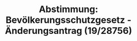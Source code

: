 ---
abstimmung:
  abstimmung: 4
  bundestagssitzung: 223
  datum: 21. April 2021
  legislaturperiode: 19
categories:
- Todo
data:
- title: Abstimmungsergebnis 20210421_4-data.pdf
  url: /res/2021-btw/abstimmungsergebnisse/20210421_4-data.pdf
- title: Abstimmungsergebnis 20210421_4_xls-data.xlsx
  url: /res/2021-btw/abstimmungsergebnisse/20210421_4_xls-data.xlsx
- title: Abstimmungsergebnis 20210421_4_xls-data.csv
  url: /res/2021-btw/abstimmungsergebnisse/csv/20210421_4_xls-data.csv
documents:
- local: /res/2021-btw/drucksachen/28444.pdf
  title: Drucksache 19/28444
  url: https://dip21.bundestag.de/dip21/btd/19/284/1928444.pdf
- local: /res/2021-btw/drucksachen/28692.pdf
  title: Drucksache 19/28692
  url: https://dip21.bundestag.de/dip21/btd/19/286/1928692.pdf
- local: /res/2021-btw/drucksachen/28732.pdf
  title: Drucksache 19/28732
  url: https://dip21.bundestag.de/dip21/btd/19/287/1928732.pdf
- local: /res/2021-btw/drucksachen/28756.pdf
  title: Drucksache 19/28756
  url: https://dip21.bundestag.de/dip21/btd/19/287/1928756.pdf
ergebnis:
  AfD:
    enthaltung: 0
    gesamt: 88
    ja: 0
    nein: 83
    nichtabgegeben: 5
    ungueltig: 0
  Bündnis 90/Die Grünen:
    enthaltung: 55
    gesamt: 67
    ja: 1
    nein: 1
    nichtabgegeben: 10
    ungueltig: 0
  Die Linke:
    enthaltung: 54
    gesamt: 69
    ja: 8
    nein: 0
    nichtabgegeben: 7
    ungueltig: 0
  FDP:
    enthaltung: 0
    gesamt: 80
    ja: 78
    nein: 0
    nichtabgegeben: 2
    ungueltig: 0
  cdu/csu:
    enthaltung: 0
    gesamt: 245
    ja: 1
    nein: 231
    nichtabgegeben: 13
    ungueltig: 0
  file: 20210421_4_xls-data.xlsx
  fraktionslos:
    enthaltung: 1
    gesamt: 8
    ja: 2
    nein: 4
    nichtabgegeben: 1
    ungueltig: 0
  spd:
    enthaltung: 0
    gesamt: 152
    ja: 0
    nein: 141
    nichtabgegeben: 11
    ungueltig: 0
layout: abstimmung
links:
- title: Link zu bundestag.de
  url: https://www.bundestag.de/parlament/plenum/abstimmung/abstimmung?id=724
preview: 'Deutscher Bundestag


  223. Sitzung des Deutschen Bundestages

  am Mittwoch, 21. April 2021


  Endgültiges Ergebnis der Namentlichen Abstimmung Nr. 4


  Änderungsantrag der Abgeordneten Michael Theurer, Stephan Thomae, Grigorios

  Aggelidis, weiterer Abgeordneter und der Fraktion der FDP

  zu der zweiten Beratung des Gesetzentwurfs der Fraktionen der CDU/CSU und SPD

  - Drucksachen 19/28444, 19/28692, 19/28732, 19/28756 Entwurf eines Vierten Gesetzes
  zum Schutz der Bevölkerung bei einer epidemischen Lage

  von nationaler Tragweite'
tags:
- Todo
title: 'Abstimmung: Bevölkerungsschutzgesetz - Änderungsantrag (19/28756)'
---